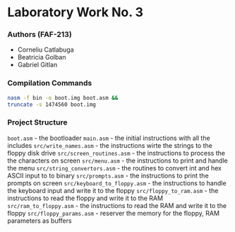 # Laboratory Work No. 3 

### Authors (FAF-213)
* Corneliu Catlabuga
* Beatricia Golban
* Gabriel Gitlan

### Compilation Commands
```bash
nasm -f bin -o boot.img boot.asm && 
truncate -s 1474560 boot.img
```

### Project Structure

`boot.asm` - the bootloader
`main.asm` - the initial instructions with all the includes
`src/write_names.asm` - the instructions wirte the strings to the floppy disk drive
`src/screen_routines.asm` - the instructions to process the the characters on screen
`src/menu.asm` - the instructions to print and handle the menu
`src/string_convertors.asm` - the routines to convert int and hex ASCII input to to binary
`src/prompts.asm` - the instructions to print the prompts on screen
`src/keyboard_to_floppy.asm` - the instructions to handle the keyboard input and write it to the floppy
`src/floppy_to_ram.asm` - the instructions to read the floppy and write it to the RAM
`src/ram_to_floppy.asm` - the instructions to read the RAM and write it to the floppy
`src/floppy_params.asm` - reserver the memory for the floppy, RAM parameters as buffers
